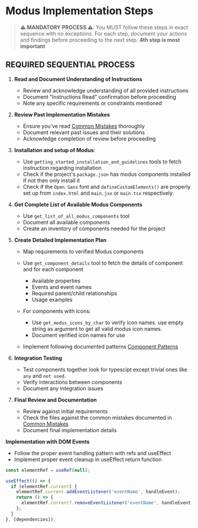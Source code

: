 # Modus Implementation Steps

> **⚠️ MANDATORY PROCESS ⚠️**: You MUST follow these steps in exact sequence with no exceptions. For each step, document your actions and findings before proceeding to the next step. **4th step is most important**

## REQUIRED SEQUENTIAL PROCESS

1. **Read and Document Understanding of Instructions**
   - Review and acknowledge understanding of all provided instructions
   - Document "Instructions Read" confirmation before proceeding
   - Note any specific requirements or constraints mentioned

2. **Review Past Implementation Mistakes**
   - Ensure you've read [Common Mistakes](./instructions/lessons-learned/common-mistakes.instructions.md) thoroughly
   - Document relevant past issues and their solutions
   - Acknowledge completion of review before proceeding

3. **Installation and setup of Modus**:
   - Use `getting_started_installation_and_guidelines` tools to fetch instruction regarding installation
   - Check if the project's `package.json` has modus components installed if not then only install it
   - Check if the `Open Sans` font and   `defineCustomElements()` are properly set up from `index.html` and `main.jsx` or `main.tsx` respectively.

3. **Get Complete List of Available Modus Components**
   - Use `get_list_of_all_modus_components` tool
   - Document all available components
   - Create an inventory of components needed for the project

4. **Create Detailed Implementation Plan**
   - Map requirements to verified Modus components
   - Use `get_component_details` tool to fetch the details of component and for each component
     - Available properties
     - Events and event names
     - Required parent/child relationships
     - Usage examples
   - For components with icons:
     - Use `get_modus_icons_by_char` to verify icon names. use empty string as argument to get all valid modus icon names.
     - Document verified icon names for use

   - Implement following documented patterns [Component Patterns](./instructions/frameworks/react/component-patterns.instructions.md)

5. **Integration Testing**
   - Test components together look for typescipt except trivial ones like `any` and `not used`.
   - Verify interactions between components
   - Document any integration issues

6. **Final Review and Documentation**
   - Review against initial requirements
   - Check the files against the common mistakes documented in [Common Mistakes](./instructions/lessons-learned/common-mistakes.instructions.md)
   - Document final implementation details

**Implementation with DOM Events**
   - Follow the proper event handling pattern with refs and useEffect
   - Implement proper event cleanup in useEffect return function
   ```jsx
   const elementRef = useRef(null);
   
   useEffect(() => {
     if (elementRef.current) {
       elementRef.current.addEventListener('eventName', handleEvent);
       return () => {
         elementRef.current?.removeEventListener('eventName', handleEvent);
       };
     }
   }, [dependencies]);
   ```

